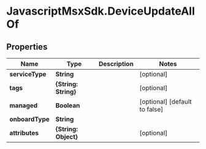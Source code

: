 # JavascriptMsxSdk.DeviceUpdateAllOf

## Properties

Name | Type | Description | Notes
------------ | ------------- | ------------- | -------------
**serviceType** | **String** |  | [optional] 
**tags** | **{String: String}** |  | [optional] 
**managed** | **Boolean** |  | [optional] [default to false]
**onboardType** | **String** |  | 
**attributes** | **{String: Object}** |  | [optional] 



